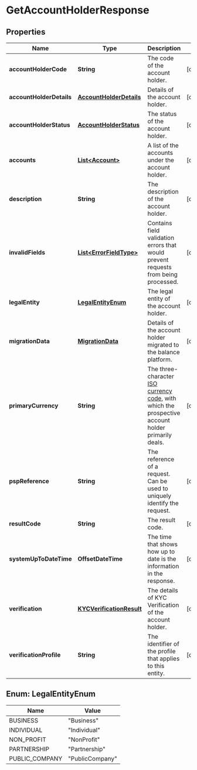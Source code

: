 

# GetAccountHolderResponse


## Properties

| Name | Type | Description | Notes |
|------------ | ------------- | ------------- | -------------|
|**accountHolderCode** | **String** | The code of the account holder. |  [optional] |
|**accountHolderDetails** | [**AccountHolderDetails**](AccountHolderDetails.md) | Details of the account holder. |  [optional] |
|**accountHolderStatus** | [**AccountHolderStatus**](AccountHolderStatus.md) | The status of the account holder. |  [optional] |
|**accounts** | [**List&lt;Account&gt;**](Account.md) | A list of the accounts under the account holder. |  [optional] |
|**description** | **String** | The description of the account holder. |  [optional] |
|**invalidFields** | [**List&lt;ErrorFieldType&gt;**](ErrorFieldType.md) | Contains field validation errors that would prevent requests from being processed. |  [optional] |
|**legalEntity** | [**LegalEntityEnum**](#LegalEntityEnum) | The legal entity of the account holder. |  [optional] |
|**migrationData** | [**MigrationData**](MigrationData.md) | Details of the account holder migrated to the balance platform. |  [optional] |
|**primaryCurrency** | **String** | The three-character [ISO currency code](https://docs.adyen.com/development-resources/currency-codes), with which the prospective account holder primarily deals. |  [optional] |
|**pspReference** | **String** | The reference of a request. Can be used to uniquely identify the request. |  [optional] |
|**resultCode** | **String** | The result code. |  [optional] |
|**systemUpToDateTime** | **OffsetDateTime** | The time that shows how up to date is the information in the response. |  [optional] |
|**verification** | [**KYCVerificationResult**](KYCVerificationResult.md) | The details of KYC Verification of the account holder. |  [optional] |
|**verificationProfile** | **String** | The identifier of the profile that applies to this entity. |  [optional] |



## Enum: LegalEntityEnum

| Name | Value |
|---- | -----|
| BUSINESS | &quot;Business&quot; |
| INDIVIDUAL | &quot;Individual&quot; |
| NON_PROFIT | &quot;NonProfit&quot; |
| PARTNERSHIP | &quot;Partnership&quot; |
| PUBLIC_COMPANY | &quot;PublicCompany&quot; |



